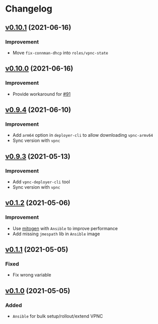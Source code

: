 # Changelog

## [v0.10.1](https://github.com/play-iot/iot-vpn/tree/vpnc-deployer/v0.10.1) (2021-06-16)

### Improvement

- Move `fix-connman-dhcp` into `roles/vpnc-state`

## [v0.10.0](https://github.com/play-iot/iot-vpn/tree/vpnc-deployer/v0.10.0) (2021-06-16)

### Improvement

- Provide workaround for [#91](https://github.com/play-iot/iot-vpn/issues/91)

## [v0.9.4](https://github.com/play-iot/iot-vpn/tree/vpnc-deployer/v0.9.4) (2021-06-10)

### Improvement

- Add `arm64` option in `deployer-cli` to allow downloading `vpnc-armv64`
- Sync version with `vpnc`

## [v0.9.3](https://github.com/play-iot/iot-vpn/tree/vpnc-deployer/v0.9.3) (2021-05-13)

### Improvement

- Add `vpnc-deployer-cli` tool
- Sync version with `vpnc`

## [v0.1.2](https://github.com/play-iot/iot-vpn/tree/vpnc-deployer/v0.1.2) (2021-05-06)

### Improvement

- Use [mitogen](https://github.com/mitogen-hq/mitogen) with `Ansible` to improve performance
- Add missing `jmespath` lib in `Ansible` image

## [v0.1.1](https://github.com/play-iot/iot-vpn/tree/vpnc-deployer/v0.1.1) (2021-05-05)

### Fixed

- Fix wrong variable

## [v0.1.0](https://github.com/play-iot/iot-vpn/tree/vpnc-deployer/v0.1.0) (2021-05-05)

### Added

- `Ansible` for bulk setup/rollout/extend VPNC
